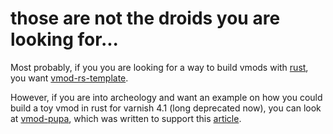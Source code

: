 # those are not the droids you are looking for...

Most probably, if you you are looking for a way to build vmods with [rust](https://www.rust-lang.org/), you want [vmod-rs-template](https://github.com/gquintard/vmod-rs-template).

However, if you are into archeology and want an example on how you could build a toy vmod in rust for varnish 4.1 (long deprecated now), you can look at [vmod-pupa](https://github.com/gquintard/libvmod-pupa), which was written to support this [article](https://info.varnish-software.com/blog/writing-vmods-in-rust).
